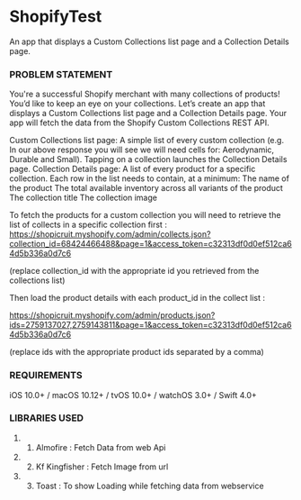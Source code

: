 # ShopifyTest
An app that displays a Custom Collections list page and a Collection Details page.

### PROBLEM STATEMENT ###
You're a successful Shopify merchant with many collections of products! You’d like to keep an eye on your collections. Let’s create an app that displays a Custom Collections list page and a Collection Details page. Your app will fetch the data from the Shopify Custom Collections REST API.

Custom Collections list page: A simple list of every custom collection (e.g. In our above response you will see we will need cells for: Aerodynamic, Durable and Small). Tapping on a collection launches the Collection Details page. 
Collection Details page: A list of every product for a specific collection. Each row in the list needs to contain, at a minimum: 
The name of the product
The total available inventory across all variants of the product
The collection title
The collection image


To fetch the products for a custom collection you will need to retrieve the list of collects in a specific collection first :
https://shopicruit.myshopify.com/admin/collects.json?collection_id=68424466488&page=1&access_token=c32313df0d0ef512ca64d5b336a0d7c6

(replace collection_id with the appropriate id you retrieved from the collections list)

Then load the product details with each product_id in the collect list : 

https://shopicruit.myshopify.com/admin/products.json?ids=2759137027,2759143811&page=1&access_token=c32313df0d0ef512ca64d5b336a0d7c6

(replace ids with the appropriate product ids separated by a comma)


### REQUIREMENTS
iOS 10.0+ / macOS 10.12+ / tvOS 10.0+ / watchOS 3.0+ / Swift 4.0+

### LIBRARIES USED
1. 1. Almofire : Fetch Data from web Api
2. 2. Kf Kingfisher : Fetch Image from url
3. 3. Toast : To show Loading while fetching data from webservice
